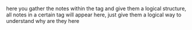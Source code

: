 here you gather the notes within the tag and give them a logical structure, all notes in a certain tag will appear here, just give them a logical way to understand why are they here